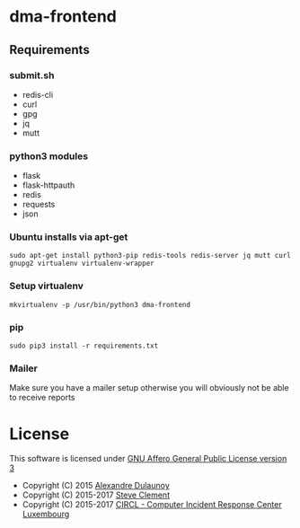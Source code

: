 # dma-frontend

## Requirements

### submit.sh

- redis-cli
- curl
- gpg
- jq
- mutt

### python3 modules

- flask
- flask-httpauth
- redis
- requests
- json

### Ubuntu installs via apt-get 
```
sudo apt-get install python3-pip redis-tools redis-server jq mutt curl gnupg2 virtualenv virtualenv-wrapper
```

### Setup virtualenv

```
mkvirtualenv -p /usr/bin/python3 dma-frontend
```

### pip

```
sudo pip3 install -r requirements.txt
```

### Mailer

Make sure you have a mailer setup otherwise you will obviously not be able to receive reports


# License

This software is licensed under [GNU Affero General Public License version 3](http://www.gnu.org/licenses/agpl-3.0.html)

* Copyright (C) 2015 [Alexandre Dulaunoy](https://twitter.com/adulau)
* Copyright (C) 2015-2017 [Steve Clement](https://twitter.com/SteveClement)
* Copyright (C) 2015-2017 [CIRCL - Computer Incident Response Center Luxembourg](https://circl.lu)
